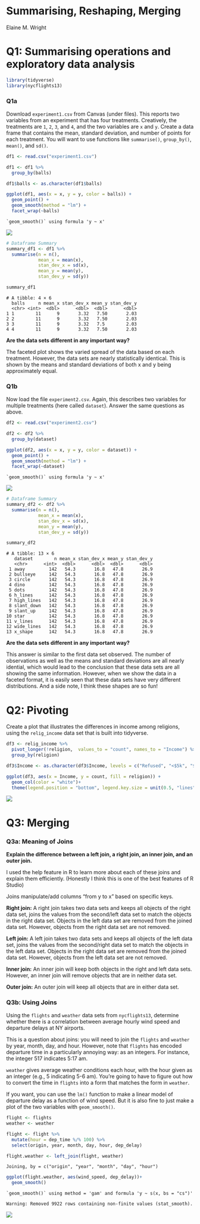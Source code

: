 Summarising, Reshaping, Merging
================
Elaine M. Wright

# Q1: Summarising operations and exploratory data analysis

``` r
library(tidyverse)
library(nycflights13)
```

### Q1a

Download `experiment1.csv` from Canvas (under files). This reports two
variables from an experiment that has four treatments. Creatively, the
treatments are `1`, `2`, `3`, and `4`, and the two variables are `x` and
`y`. Create a data frame that contains the mean, standard deviation, and
number of points for each treatment. You will want to use functions like
`summarise()`, `group_by()`, `mean()`, and `sd()`.

``` r
df1 <- read.csv("experiment1.csv")

df1 <- df1 %>% 
  group_by(balls)

df1$balls <- as.character(df1$balls)

ggplot(df1, aes(x = x, y = y, color = balls)) +
  geom_point() +
  geom_smooth(method = "lm") +
  facet_wrap(~balls)
```

    `geom_smooth()` using formula 'y ~ x'

![](HMK_8_files/figure-gfm/unnamed-chunk-2-1.png)

``` r
# Dataframe Summary
summary_df1 <- df1 %>% 
  summarise(n = n(),
            mean_x = mean(x),
            stan_dev_x = sd(x),
            mean_y = mean(y),
            stan_dev_y = sd(y))

summary_df1
```

    # A tibble: 4 × 6
      balls     n mean_x stan_dev_x mean_y stan_dev_y
      <chr> <int>  <dbl>      <dbl>  <dbl>      <dbl>
    1 1        11      9       3.32   7.50       2.03
    2 2        11      9       3.32   7.50       2.03
    3 3        11      9       3.32   7.5        2.03
    4 4        11      9       3.32   7.50       2.03

**Are the data sets different in any important way?**

The faceted plot shows the varied spread of the data based on each
treatment. However, the data sets are nearly statistically identical.
This is shown by the means and standard deviations of both x and y being
approximately equal.

### Q1b

Now load the file `experiment2.csv`. Again, this describes two variables
for multiple treatments (here called `dataset`). Answer the same
questions as above.

``` r
df2 <- read.csv("experiment2.csv")

df2 <- df2 %>% 
  group_by(dataset)

ggplot(df2, aes(x = x, y = y, color = dataset)) +
  geom_point() +
  geom_smooth(method = "lm") +
  facet_wrap(~dataset)
```

    `geom_smooth()` using formula 'y ~ x'

![](HMK_8_files/figure-gfm/unnamed-chunk-4-1.png)

``` r
# Dataframe Summary
summary_df2 <- df2 %>% 
  summarise(n = n(),
            mean_x = mean(x),
            stan_dev_x = sd(x),
            mean_y = mean(y),
            stan_dev_y = sd(y))

summary_df2
```

    # A tibble: 13 × 6
       dataset        n mean_x stan_dev_x mean_y stan_dev_y
       <chr>      <int>  <dbl>      <dbl>  <dbl>      <dbl>
     1 away         142   54.3       16.8   47.8       26.9
     2 bullseye     142   54.3       16.8   47.8       26.9
     3 circle       142   54.3       16.8   47.8       26.9
     4 dino         142   54.3       16.8   47.8       26.9
     5 dots         142   54.3       16.8   47.8       26.9
     6 h_lines      142   54.3       16.8   47.8       26.9
     7 high_lines   142   54.3       16.8   47.8       26.9
     8 slant_down   142   54.3       16.8   47.8       26.9
     9 slant_up     142   54.3       16.8   47.8       26.9
    10 star         142   54.3       16.8   47.8       26.9
    11 v_lines      142   54.3       16.8   47.8       26.9
    12 wide_lines   142   54.3       16.8   47.8       26.9
    13 x_shape      142   54.3       16.8   47.8       26.9

**Are the data sets different in any important way?**

This answer is similar to the first data set observed. The number of
observations as well as the means and standard deviations are all nearly
idential, which would lead to the conclusion that these data sets are
all showing the same information. However, when we show the data in a
faceted format, it is easily seen that these data sets have very
different distributions. And a side note, I think these shapes are so
fun!

# Q2: Pivoting

Create a plot that illustrates the differences in income among
religions, using the `relig_income` data set that is built into
tidyverse.

``` r
df3 <- relig_income %>% 
  pivot_longer(!religion,  values_to = "count", names_to = "Income") %>% 
  group_by(religion)

df3$Income <- as.character(df3$Income, levels = c("Refused", "<$5k", "$5-10k", "$10-20k", "$20-30k", "$30-40k", "$40-50k", "$50-60k", "$60-70k", "$70-80k", "$80-90k", "$90-100k", "$100-150k", ">150k"))

ggplot(df3, aes(x = Income, y = count, fill = religion)) +
  geom_col(color = "white")+
  theme(legend.position = "bottom", legend.key.size = unit(0.5, "lines"))
```

![](HMK_8_files/figure-gfm/unnamed-chunk-6-1.png)

# Q3: Merging

### Q3a: Meaning of Joins

**Explain the difference between a left join, a right join, an inner
join, and an outer join.**

I used the help feature in R to learn more about each of these joins and
explain them efficiently. (Honestly I think this is one of the best
features of R Studio)

Joins manipulate/add columns “from y to x” based on specific keys.

**Right join:** A right join takes two data sets and keeps all objects
of the right data set, joins the values from the second/left data set to
match the objects in the right data set. Objects in the left data set
are removed from the joined data set. However, objects from the right
data set are not removed.

**Left join:** A left join takes two data sets and keeps all objects of
the left data set, joins the values from the second/right data set to
match the objects in the left data set. Objects in the right data set
are removed from the joined data set. However, objects from the left
data set are not removed.

**Inner join:** An inner join will keep both objects in the right and
left data sets. However, an inner join will remove objects that are in
neither data set.

**Outer join:** An outer join will keep all objects that are in either
data set.

### Q3b: Using Joins

Using the `flights` and `weather` data sets from `nycflights13`,
determine whether there is a correlation between average hourly wind
speed and departure delays at NY airports.

This is a question about joins: you will need to join the `flights` and
`weather` by year, month, day, and hour. However, note that `flights`
has encoded departure time in a particularly annoying way: as an
integers. For instance, the integer 517 indicates 5:17 am.

`weather` gives average weather conditions each hour, with the hour
given as an integer (e.g., 5 indicating 5-6 am). You’re going to have to
figure out how to convert the time in `flights` into a form that matches
the form in `weather`.

If you want, you can use the `lm()` function to make a linear model of
departure delay as a function of wind speed. But it is also fine to just
make a plot of the two variables with `geom_smooth()`.

``` r
flight <- flights
weather <- weather

flight <- flight %>% 
  mutate(hour = dep_time %/% 100) %>% 
  select(origin, year, month, day, hour, dep_delay)

flight.weather <- left_join(flight, weather)
```

    Joining, by = c("origin", "year", "month", "day", "hour")

``` r
ggplot(flight.weather, aes(wind_speed, dep_delay))+
  geom_smooth()
```

    `geom_smooth()` using method = 'gam' and formula 'y ~ s(x, bs = "cs")'

    Warning: Removed 9922 rows containing non-finite values (stat_smooth).

![](HMK_8_files/figure-gfm/unnamed-chunk-7-1.png)
